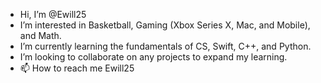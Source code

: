 - Hi, I’m @Ewill25
- I’m interested in Basketball, Gaming (Xbox Series X, Mac, and Mobile), and Math.
- I’m currently learning the fundamentals of CS, Swift, C++, and Python. 
- I’m looking to collaborate on any projects to expand my learning.
- 📫 How to reach me Ewill25

<!---
Ewill25/Ewill25 is a ✨ special ✨ repository because its `README.md` (this file) appears on your GitHub profile.
You can click the Preview link to take a look at your changes.
--->
